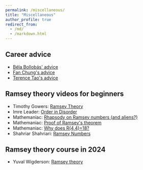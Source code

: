```yaml
---
permalink: /miscellaneous/
title: "Miscellaneous"
author_profile: true
redirect_from: 
  - /md/
  - /markdown.html
---
```


## Career advice

* [Béla Bollobás' advice](../assets/Bollobas.pdf)
* [Fan Chung's advice](https://mathweb.ucsd.edu/~fan/teach/gradpol.html)
* [Terence Tao's advice](https://terrytao.wordpress.com/career-advice/)

## Ramsey theory videos for beginners

* Timothy Gowers: [Ramsey Theory](https://youtu.be/uxRvfEOC3uQ?si=hVppsrziLows1IoL)
* Imre Leader: [Order in Disorder](https://youtu.be/AZnvP86N20I?si=bYeAjYB8gzqwSTpS)
* Mathemaniac: [Rhapsody on Ramsey numbers (and aliens?)](https://youtu.be/6xEjGnC1_F8?si=Aa1KvGp9BAq3p8t2)
* Mathemaniac: [Proof of Ramsey's theorem](https://youtu.be/nZDaJenIH88?si=ftAX2yVg0VIscQPt)
* Mathemaniac: [Why does R(4,4)=18?](https://youtu.be/8de4pXIPI8w?si=NQ6FpCHEK_0jdJ1O)
* Shahriar Shahriari: [Ramsey Numbers](https://youtube.com/playlist?list=PLpcU2wNhmPYcAcsvebUBh28XeEt0Y4WyH&si=zwPWqm1XAhgQ4Wco)

## Ramsey theory course in 2024

* Yuval Wigderson: [Ramsey theory](https://n.ethz.ch/~ywigderson/math/teaching/)
